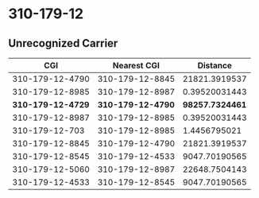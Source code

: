 # 310-179-12
## Unrecognized Carrier


| CGI | Nearest CGI | Distance |
|-----|-------------|----------|
| 310-179-12-4790 | 310-179-12-8845 | 21821.3919537 |
| 310-179-12-8985 | 310-179-12-8987 | 0.39520031443 |
| **310-179-12-4729** | **310-179-12-4790** | **98257.7324461** |
| 310-179-12-8987 | 310-179-12-8985 | 0.39520031443 |
| 310-179-12-703 | 310-179-12-8985 | 1.4456795021 |
| 310-179-12-8845 | 310-179-12-4790 | 21821.3919537 |
| 310-179-12-8545 | 310-179-12-4533 | 9047.70190565 |
| 310-179-12-5060 | 310-179-12-8987 | 22648.7504143 |
| 310-179-12-4533 | 310-179-12-8545 | 9047.70190565 |
